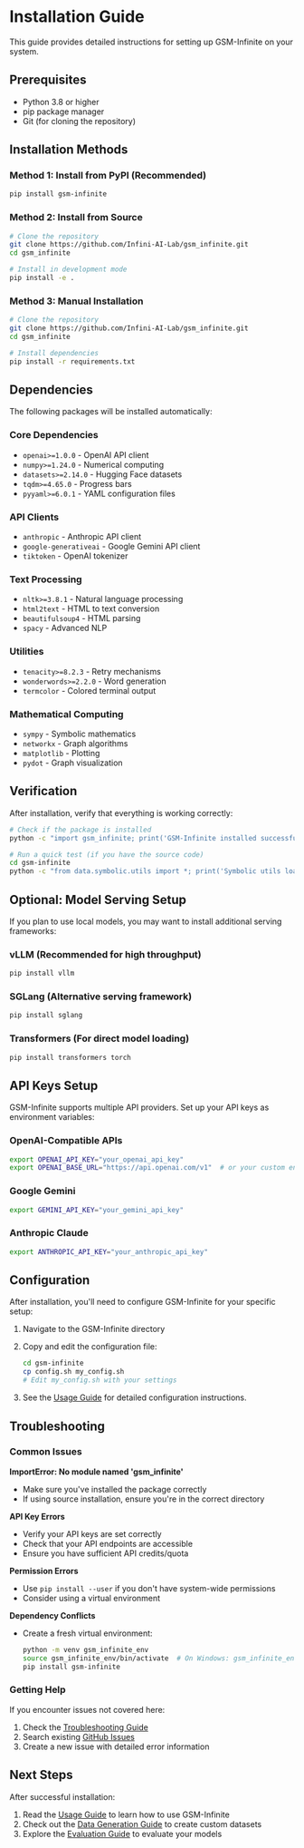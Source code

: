 # Installation Guide

This guide provides detailed instructions for setting up GSM-Infinite on your system.

## Prerequisites

- Python 3.8 or higher
- pip package manager
- Git (for cloning the repository)

## Installation Methods

### Method 1: Install from PyPI (Recommended)

```bash
pip install gsm-infinite
```

### Method 2: Install from Source

```bash
# Clone the repository
git clone https://github.com/Infini-AI-Lab/gsm_infinite.git
cd gsm_infinite

# Install in development mode
pip install -e .
```

### Method 3: Manual Installation

```bash
# Clone the repository
git clone https://github.com/Infini-AI-Lab/gsm_infinite.git
cd gsm_infinite

# Install dependencies
pip install -r requirements.txt
```

## Dependencies

The following packages will be installed automatically:

### Core Dependencies
- `openai>=1.0.0` - OpenAI API client
- `numpy>=1.24.0` - Numerical computing
- `datasets>=2.14.0` - Hugging Face datasets
- `tqdm>=4.65.0` - Progress bars
- `pyyaml>=6.0.1` - YAML configuration files

### API Clients
- `anthropic` - Anthropic API client
- `google-generativeai` - Google Gemini API client
- `tiktoken` - OpenAI tokenizer

### Text Processing
- `nltk>=3.8.1` - Natural language processing
- `html2text` - HTML to text conversion
- `beautifulsoup4` - HTML parsing
- `spacy` - Advanced NLP

### Utilities
- `tenacity>=8.2.3` - Retry mechanisms
- `wonderwords>=2.2.0` - Word generation
- `termcolor` - Colored terminal output

### Mathematical Computing
- `sympy` - Symbolic mathematics
- `networkx` - Graph algorithms
- `matplotlib` - Plotting
- `pydot` - Graph visualization

## Verification

After installation, verify that everything is working correctly:

```bash
# Check if the package is installed
python -c "import gsm_infinite; print('GSM-Infinite installed successfully!')"

# Run a quick test (if you have the source code)
cd gsm-infinite
python -c "from data.symbolic.utils import *; print('Symbolic utils loaded successfully!')"
```

## Optional: Model Serving Setup

If you plan to use local models, you may want to install additional serving frameworks:

### vLLM (Recommended for high throughput)
```bash
pip install vllm
```

### SGLang (Alternative serving framework)
```bash
pip install sglang
```

### Transformers (For direct model loading)
```bash
pip install transformers torch
```

## API Keys Setup

GSM-Infinite supports multiple API providers. Set up your API keys as environment variables:

### OpenAI-Compatible APIs
```bash
export OPENAI_API_KEY="your_openai_api_key"
export OPENAI_BASE_URL="https://api.openai.com/v1"  # or your custom endpoint
```

### Google Gemini
```bash
export GEMINI_API_KEY="your_gemini_api_key"
```

### Anthropic Claude
```bash
export ANTHROPIC_API_KEY="your_anthropic_api_key"
```

## Configuration

After installation, you'll need to configure GSM-Infinite for your specific setup:

1. Navigate to the GSM-Infinite directory
2. Copy and edit the configuration file:
   ```bash
   cd gsm-infinite
   cp config.sh my_config.sh
   # Edit my_config.sh with your settings
   ```

3. See the [Usage Guide](USAGE.md) for detailed configuration instructions.

## Troubleshooting

### Common Issues

**ImportError: No module named 'gsm_infinite'**
- Make sure you've installed the package correctly
- If using source installation, ensure you're in the correct directory

**API Key Errors**
- Verify your API keys are set correctly
- Check that your API endpoints are accessible
- Ensure you have sufficient API credits/quota

**Permission Errors**
- Use `pip install --user` if you don't have system-wide permissions
- Consider using a virtual environment

**Dependency Conflicts**
- Create a fresh virtual environment:
  ```bash
  python -m venv gsm_infinite_env
  source gsm_infinite_env/bin/activate  # On Windows: gsm_infinite_env\Scripts\activate
  pip install gsm-infinite
  ```

### Getting Help

If you encounter issues not covered here:

1. Check the [Troubleshooting Guide](TROUBLESHOOTING.md)
2. Search existing [GitHub Issues](https://github.com/Infini-AI-Lab/gsm_infinite/issues)
3. Create a new issue with detailed error information

## Next Steps

After successful installation:

1. Read the [Usage Guide](USAGE.md) to learn how to use GSM-Infinite
2. Check out the [Data Generation Guide](DATA_GENERATION.md) to create custom datasets
3. Explore the [Evaluation Guide](EVALUATION.md) to evaluate your models

